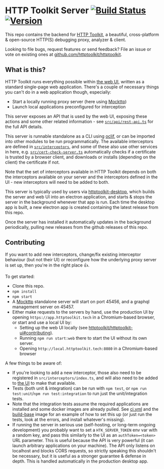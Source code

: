 HTTP Toolkit Server [![Build Status](https://github.com/httptoolkit/httptoolkit-server/workflows/CI/badge.svg)](https://github.com/httptoolkit/httptoolkit-server/actions) [![Version](https://img.shields.io/npm/v/httptoolkit-server.svg)](https://npmjs.org/package/httptoolkit-server)
===================

This repo contains the backend for [HTTP Toolkit](https://httptoolkit.tech), a beautiful, cross-platform & open-source HTTP(S) debugging proxy, analyzer & client.

Looking to file bugs, request features or send feedback? File an issue or vote on existing ones at [github.com/httptoolkit/httptoolkit](https://github.com/httptoolkit/httptoolkit).

## What is this?

HTTP Toolkit runs everything possible within [the web UI](https://github.com/httptoolkit/httptoolkit-ui), written as a standard single-page web application. There's a couple of necessary things you can't do in a web application though, especially:

* Start a locally running proxy server (here using [Mockttp](https://npmjs.com/package/mockttp))
* Launch local applications preconfigured for interception

This server exposes an API that is used by the web UI, exposing these actions and some other related information - see [`src/api/rest-api.ts`](src/api/rest-api.ts) for the full API details.

This server is runnable standalone as a CLI using [oclif](http://oclif.io), or can be imported into other modules to be run programmatically. The available interceptors are defined in [`src/interceptors`](src/interceptors), and some of these also use other services in here, e.g. [`src/cert-check-server.ts`](src/cert-check-server.ts) automatically checks if a certificate is trusted by a browser client, and downloads or installs (depending on the client) the certificate if not.

Note that the set of interceptors available in HTTP Toolkit depends on both the interceptors available on your server and the interceptors defined in the UI - new interceptors will need to be added to both.

This server is typically used by users via [httptoolkit-desktop](https://github.com/httptoolkit/httptoolkit-desktop), which builds the server and web UI into an electron application, and starts & stops the server in the background whenever that app is run. Each time the desktop app is built, a new electron app is created containing the latest release from this repo.

Once the server has installed it automatically updates in the background periodically, pulling new releases from the github releases of this repo.

## Contributing

If you want to add new interceptors, change/fix existing interceptor behaviour (but not their UI) or reconfigure how the underlying proxy server is set up, then you're in the right place :+1:.

To get started:

* Clone this repo.
* `npm install`
* `npm start`
* A [Mockttp](https://npmjs.com/package/mockttp) standalone server will start on port 45456, and a graphql management server on 45457.
* Either make requests to the servers by hand, use the production UI by opening `https://app.httptoolkit.tech` in a Chromium-based browser, or start and use a local UI by:
    * Setting up the web UI locally (see [httptoolkit/httptoolkit-ui#contributing](https://github.com/httptoolkit/httptoolkit-ui#contributing)).
    * Running `npm run start:web` there to start the UI without its own server.
    * Opening `http://local.httptoolkit.tech:8080` in a Chromium-based browser

A few things to be aware of:

* If you're looking to add a new interceptor, those also need to be registered in `src/interceptors/index.ts`, and will also need to be added to [the UI](https://github.com/httptoolkit/httptoolkit-ui) to make that available.
* Tests (both unit & integration) can be run with `npm test`, or `npm run test:unit`/`npm run test:integration` to run just the unit/integration tests.
* Note that the integration tests assume the required applications are installed and some docker images are already pulled. See [ci.yml](.github/workflows/ci.yml) and the [build-base](https://github.com/httptoolkit/act-build-base/) image for an example of how to set this up (or just run the tests, look at the errors, and install whatever's missing).
* If running the server in serious use (self-hosting, or long-term ongoing development) you probably want to set a `HTK_SERVER_TOKEN` env var with a random key, and pass this similarly to the UI as an `authToken=<token>` URL parameter. This is useful because the API is very powerful (it can launch arbitrary applications on your machine). The API only listens on localhost and blocks CORS requests, so strictly speaking this shouldn't be necessary, but it is useful as a stronger guarantee & defense in depth. This is handled automatically in the production desktop app.